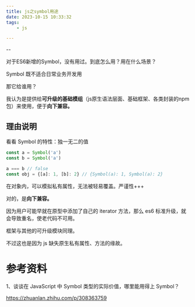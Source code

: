 ```yaml
---
title: js之symbol用途
date: 2023-10-15 10:33:32
tags:
	- js

---
```


--

对于ES6新增的Symbol，没有用过。到底怎么用？用在什么场景？



Symbol 既不适合日常业务开发用

那它给谁用？

我认为是提供给**可升级的基础模组**（js原生语法层面、基础框架、各类封装的npm包）来使用，便于**向下兼容。**

## 理由说明

看看 Symbol 的特性：独一无二的值

```js
const a = Symbol('a')
const b = Symbol('a')

a === b // false
const obj = {[a]: 1, [b]: 2} // {Symbol(a): 1, Symbol(a): 2}
```

在对象内，可以模拟私有属性，无法被轻易覆盖。严谨性+++



对的，是**向下兼容。**

因为用户可能早就在原型中添加了自己的 iterator 方法，那么 es6 标准升级，就会导致重名，使老代码不可用。

框架与其他的可升级模块同理。

不过这也是因为 js 缺失原生私有属性、方法的缘故。

# 参考资料

1、谈谈在 JavaScript 中 Symbol 类型的实际价值，哪里能用得上 Symbol？

https://zhuanlan.zhihu.com/p/308363759